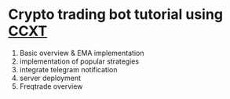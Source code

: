 # Crypto trading bot tutorial using [CCXT](https://github.com/ccxt/ccxt)

1. Basic overview & EMA implementation
2. implementation of popular strategies
3. integrate telegram notification
4. server deployment
5. Freqtrade overview
